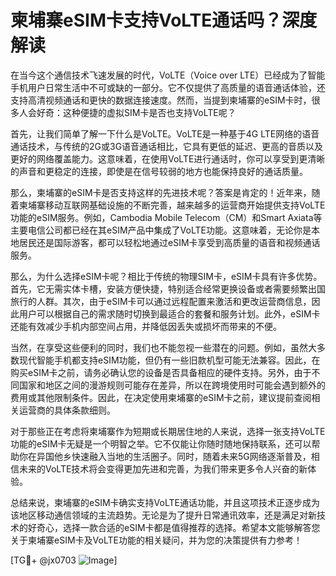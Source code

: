 # 柬埔寨eSIM卡支持VoLTE通话吗？深度解读

在当今这个通信技术飞速发展的时代，VoLTE（Voice over LTE）已经成为了智能手机用户日常生活中不可或缺的一部分。它不仅提供了高质量的语音通话体验，还支持高清视频通话和更快的数据连接速度。然而，当提到柬埔寨的eSIM卡时，很多人会好奇：这种便捷的虚拟SIM卡是否也支持VoLTE呢？

首先，让我们简单了解一下什么是VoLTE。VoLTE是一种基于4G LTE网络的语音通话技术，与传统的2G或3G语音通话相比，它具有更低的延迟、更高的音质以及更好的网络覆盖能力。这意味着，在使用VoLTE进行通话时，你可以享受到更清晰的声音和更稳定的连接，即使是在信号较弱的地方也能保持良好的通话质量。

那么，柬埔寨的eSIM卡是否支持这样的先进技术呢？答案是肯定的！近年来，随着柬埔寨移动互联网基础设施的不断完善，越来越多的运营商开始提供支持VoLTE功能的eSIM服务。例如，Cambodia Mobile Telecom（CM）和Smart Axiata等主要电信公司都已经在其eSIM产品中集成了VoLTE功能。这意味着，无论你是本地居民还是国际游客，都可以轻松地通过eSIM卡享受到高质量的语音和视频通话服务。

那么，为什么选择eSIM卡呢？相比于传统的物理SIM卡，eSIM卡具有许多优势。首先，它无需实体卡槽，安装方便快捷，特别适合经常更换设备或者需要频繁出国旅行的人群。其次，由于eSIM卡可以通过远程配置来激活和更改运营商信息，因此用户可以根据自己的需求随时切换到最适合的套餐和服务计划。此外，eSIM卡还能有效减少手机内部空间占用，并降低因丢失或损坏而带来的不便。

当然，在享受这些便利的同时，我们也不能忽视一些潜在的问题。例如，虽然大多数现代智能手机都支持eSIM功能，但仍有一些旧款机型可能无法兼容。因此，在购买eSIM卡之前，请务必确认您的设备是否具备相应的硬件支持。另外，由于不同国家和地区之间的漫游规则可能存在差异，所以在跨境使用时可能会遇到额外的费用或其他限制条件。因此，在决定使用柬埔寨的eSIM卡之前，建议提前查阅相关运营商的具体条款细则。

对于那些正在考虑将柬埔寨作为短期或长期居住地的人来说，选择一张支持VoLTE功能的eSIM卡无疑是一个明智之举。它不仅能让你随时随地保持联系，还可以帮助你在异国他乡快速融入当地的生活圈子。同时，随着未来5G网络逐渐普及，相信未来的VoLTE技术将会变得更加先进和完善，为我们带来更多令人兴奋的新体验。

总结来说，柬埔寨的eSIM卡确实支持VoLTE通话功能，并且这项技术正逐步成为该地区移动通信领域的主流趋势。无论是为了提升日常通讯效率，还是满足对新技术的好奇心，选择一款合适的eSIM卡都是值得推荐的选择。希望本文能够解答您关于柬埔寨eSIM卡及VoLTE功能的相关疑问，并为您的决策提供有力参考！

[TG💪+ @jx0703 ![Image](https://github.com/user-attachments/assets/dbca1d08-cadb-493c-b0ec-ad6f7a83f270)]